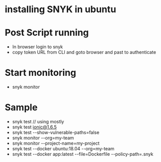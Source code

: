 # installing SNYK in ubuntu

# Post Script running 
- In browser login to snyk
- copy token URL from CLI and goto browser and past to authenticate 


# Start monitoring 
- snyk monitor

# Sample 
- snyk test // using mostly 
- snyk test ionic@1.6.5
- snyk test --show-vulnerable-paths=false
- snyk monitor --org=my-team
- snyk monitor --project-name=my-project
- snyk test --docker ubuntu:18.04 --org=my-team
- snyk test --docker app:latest --file=Dockerfile --policy-path=.snyk